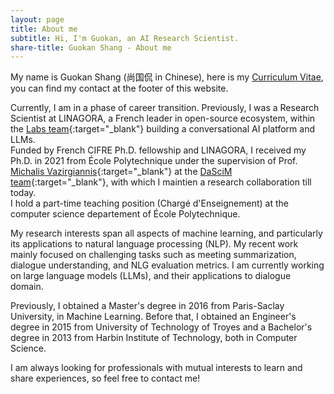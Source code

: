 ```yaml
---
layout: page
title: About me
subtitle: Hi, I'm Guokan, an AI Research Scientist.
share-title: Guokan Shang - About me
---
```


My name is Guokan Shang (尚国侃 in Chinese), here is my [Curriculum Vitae](CV_Guokan_Shang.pdf), you can find my contact at the footer of this website.

Currently, I am in a phase of career transition. Previously, I was a Research Scientist at LINAGORA, a French leader in open-source ecosystem, within the [Labs team](https://labs.linagora.com){:target="_blank"} building a conversational AI platform and LLMs. <br>
Funded by French CIFRE Ph.D. fellowship and LINAGORA, I received my Ph.D. in 2021 from École Polytechnique under the supervision of Prof. [Michalis Vazirgiannis](https://scholar.google.com/citations?user=aWGJYcMAAAAJ){:target="_blank"} at the [DaSciM team](http://www.lix.polytechnique.fr/dascim/){:target="_blank"}, with which I maintien a research collaboration till today. <br>
I hold a part-time teaching position (Chargé d'Enseignement) at the computer science departement of École Polytechnique.

My research interests span all aspects of machine learning, and particularly its applications to natural language processing (NLP). My recent work mainly focused on challenging tasks such as meeting summarization, dialogue understanding, and NLG evaluation metrics. I am currently working on large language models (LLMs), and their applications to dialogue domain.

Previously, I obtained a Master's degree in 2016 from Paris-Saclay University, in Machine Learning. Before that, I obtained an Engineer's degree in 2015 from University of Technology of Troyes and a Bachelor's degree in 2013 from Harbin Institute of Technology, both in Computer Science.

I am always looking for professionals with mutual interests to learn and share experiences, so feel free to contact me! 
